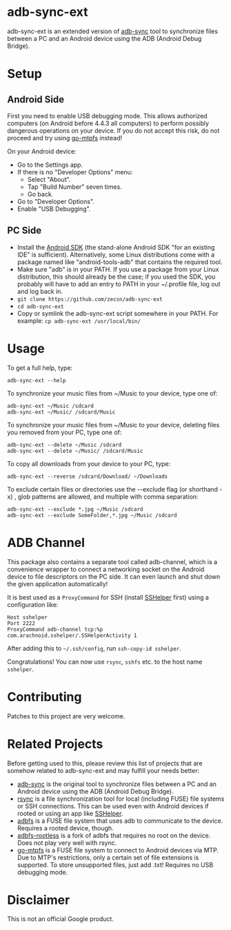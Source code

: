 adb-sync-ext
========

adb-sync-ext is an extended version of [adb-sync](https://github.com/google/adb-sync)
tool to synchronize files between a PC and an Android device using the ADB
(Android Debug Bridge).

Setup
=====

Android Side
------------

First you need to enable USB debugging mode. This allows authorized computers
(on Android before 4.4.3 all computers) to perform possibly dangerous
operations on your device. If you do not accept this risk, do not proceed and
try using [go-mtpfs](https://github.com/hanwen/go-mtpfs) instead!

On your Android device:

* Go to the Settings app.
* If there is no "Developer Options" menu:
  * Select "About".
  * Tap "Build Number" seven times.
  * Go back.
* Go to "Developer Options".
* Enable "USB Debugging".

PC Side
-------

* Install the [Android SDK](http://developer.android.com/sdk/index.html) (the
  stand-alone Android SDK "for an existing IDE" is sufficient). Alternatively,
  some Linux distributions come with a package named like "android-tools-adb"
  that contains the required tool.
* Make sure "adb" is in your PATH. If you use a package from your Linux
  distribution, this should already be the case; if you used the SDK, you
  probably will have to add an entry to PATH in your ~/.profile file, log out
  and log back in.
* `git clone https://github.com/zecsn/adb-sync-ext`
* `cd adb-sync-ext`
* Copy or symlink the adb-sync-ext script somewhere in your PATH. For example:
  `cp adb-sync-ext /usr/local/bin/`

Usage
=====

To get a full help, type:

```
adb-sync-ext --help
```

To synchronize your music files from ~/Music to your device, type one of:

```
adb-sync-ext ~/Music /sdcard
adb-sync-ext ~/Music/ /sdcard/Music
```

To synchronize your music files from ~/Music to your device, deleting files you
removed from your PC, type one of:

```
adb-sync-ext --delete ~/Music /sdcard
adb-sync-ext --delete ~/Music/ /sdcard/Music
```

To copy all downloads from your device to your PC, type:

```
adb-sync-ext --reverse /sdcard/Download/ ~/Downloads
```

To exclude certain files or directories use the --exclude flag (or shorthand -x)
, glob patterns are allowed, and multiple with comma separation:

```
adb-sync-ext --exclude *.jpg ~/Music /sdcard
adb-sync-ext --exclude SomeFolder,*.jpg ~/Music /sdcard
```

ADB Channel
===========

This package also contains a separate tool called adb-channel, which is a
convenience wrapper to connect a networking socket on the Android device to
file descriptors on the PC side. It can even launch and shut down the given
application automatically!

It is best used as a `ProxyCommand` for SSH (install
[SSHelper](https://play.google.com/store/apps/details?id=com.arachnoid.sshelper)
first) using a configuration like:

```
Host sshelper
Port 2222
ProxyCommand adb-channel tcp:%p com.arachnoid.sshelper/.SSHelperActivity 1
```

After adding this to `~/.ssh/config`, run `ssh-copy-id sshelper`.

Congratulations! You can now use `rsync`, `sshfs` etc. to the host name
`sshelper`.

Contributing
============

Patches to this project are very welcome.

Related Projects
================

Before getting used to this, please review this list of projects that are
somehow related to adb-sync-ext and may fulfill your needs better:

* [adb-sync](https://github.com/google/adb-sync) is the original tool to
  synchronize files between a PC and an Android device using the ADB (Android
  Debug Bridge).
* [rsync](http://rsync.samba.org/) is a file synchronization tool for local
  (including FUSE) file systems or SSH connections. This can be used even with
  Android devices if rooted or using an app like
  [SSHelper](https://play.google.com/store/apps/details?id=com.arachnoid.sshelper).
* [adbfs](http://collectskin.com/adbfs/) is a FUSE file system that uses adb to
  communicate to the device. Requires a rooted device, though.
* [adbfs-rootless](https://github.com/spion/adbfs-rootless) is a fork of adbfs
  that requires no root on the device. Does not play very well with rsync.
* [go-mtpfs](https://github.com/hanwen/go-mtpfs) is a FUSE file system to
  connect to Android devices via MTP. Due to MTP's restrictions, only a certain
  set of file extensions is supported. To store unsupported files, just add
  .txt! Requires no USB debugging mode.

Disclaimer
==========

This is not an official Google product.
